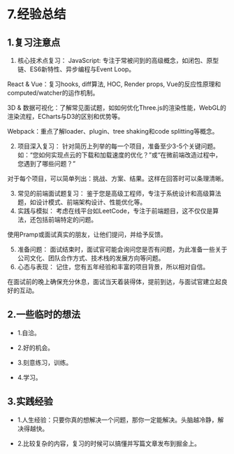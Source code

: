 # 7.经验总结

## 1.复习注意点

1. 核心技术点复习：
   JavaScript: 专注于常被问到的高级概念，如闭包、原型链、ES6新特性、异步编程与Event Loop。

React & Vue：复习hooks, diff算法, HOC, Render props, Vue的反应性原理和computed/watcher的运作机制。

3D & 数据可视化：了解常见面试题，如如何优化Three.js的渲染性能，WebGL的渲染流程，ECharts与D3的区别和优势等。

Webpack：重点了解loader、plugin、tree shaking和code splitting等概念。

2. 项目深入复习：
   针对简历上列举的每一个项目，准备至少3-5个关键问题。如：“您如何实现点云的下载和加载速度的优化？”或“在微前端改造过程中，您遇到了哪些问题？”

对于每个项目，可以简单列出：挑战、方案、结果。这样在回答时可以条理清晰。

3. 常见的前端面试题复习：
   鉴于您是高级工程师，专注于系统设计和高级算法题，如设计模式、前端架构设计、性能优化等。
4. 实践与模拟：
   考虑在线平台如LeetCode，专注于前端题目，这不仅仅是算法，还包括前端特定的问题。

使用Pramp或面试真实的朋友，让他们提问，并给予反馈。

5. 准备问题：
   面试结束时，面试官可能会询问您是否有问题，为此准备一些关于公司文化、团队合作方式、技术栈的发展方向等问题。
6. 心态与表现：
   记住，您有五年经验和丰富的项目背景，所以相对自信。

在面试前的晚上确保充分休息，面试当天着装得体，提前到达，与面试官建立起良好的互动。

## 2.一些临时的想法

- 1.自洽。

- 2.好的机会。

- 3.刻意练习，训练。

- 4.学习。

## 3.实践经验

- 1.人生经验：只要你真的想解决一个问题，那你一定能解决。头脑越冷静，解决得越快。

- 2.比较复杂的内容，复习的时候可以搞懂并写篇文章发布到掘金上。
